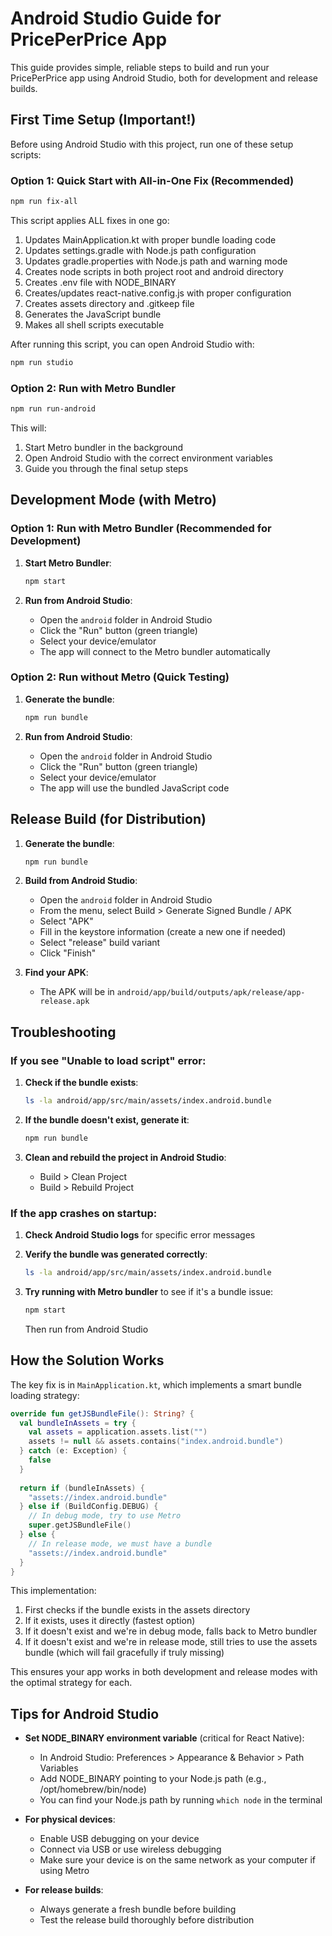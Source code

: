 # Android Studio Guide for PricePerPrice App

This guide provides simple, reliable steps to build and run your PricePerPrice app using Android Studio, both for development and release builds.

## First Time Setup (Important!)

Before using Android Studio with this project, run one of these setup scripts:

### Option 1: Quick Start with All-in-One Fix (Recommended)

```bash
npm run fix-all
```

This script applies ALL fixes in one go:
1. Updates MainApplication.kt with proper bundle loading code
2. Updates settings.gradle with Node.js path configuration
3. Updates gradle.properties with Node.js path and warning mode
4. Creates node scripts in both project root and android directory
5. Creates .env file with NODE_BINARY
6. Creates/updates react-native.config.js with proper configuration
7. Creates assets directory and .gitkeep file
8. Generates the JavaScript bundle
9. Makes all shell scripts executable

After running this script, you can open Android Studio with:

```bash
npm run studio
```

### Option 2: Run with Metro Bundler

```bash
npm run run-android
```

This will:
1. Start Metro bundler in the background
2. Open Android Studio with the correct environment variables
3. Guide you through the final setup steps

## Development Mode (with Metro)

### Option 1: Run with Metro Bundler (Recommended for Development)

1. **Start Metro Bundler**:
   ```bash
   npm start
   ```

2. **Run from Android Studio**:
   - Open the `android` folder in Android Studio
   - Click the "Run" button (green triangle)
   - Select your device/emulator
   - The app will connect to the Metro bundler automatically

### Option 2: Run without Metro (Quick Testing)

1. **Generate the bundle**:
   ```bash
   npm run bundle
   ```

2. **Run from Android Studio**:
   - Open the `android` folder in Android Studio
   - Click the "Run" button (green triangle)
   - Select your device/emulator
   - The app will use the bundled JavaScript code

## Release Build (for Distribution)

1. **Generate the bundle**:
   ```bash
   npm run bundle
   ```

2. **Build from Android Studio**:
   - Open the `android` folder in Android Studio
   - From the menu, select Build > Generate Signed Bundle / APK
   - Select "APK"
   - Fill in the keystore information (create a new one if needed)
   - Select "release" build variant
   - Click "Finish"

3. **Find your APK**:
   - The APK will be in `android/app/build/outputs/apk/release/app-release.apk`

## Troubleshooting

### If you see "Unable to load script" error:

1. **Check if the bundle exists**:
   ```bash
   ls -la android/app/src/main/assets/index.android.bundle
   ```

2. **If the bundle doesn't exist, generate it**:
   ```bash
   npm run bundle
   ```

3. **Clean and rebuild the project in Android Studio**:
   - Build > Clean Project
   - Build > Rebuild Project

### If the app crashes on startup:

1. **Check Android Studio logs** for specific error messages

2. **Verify the bundle was generated correctly**:
   ```bash
   ls -la android/app/src/main/assets/index.android.bundle
   ```

3. **Try running with Metro bundler** to see if it's a bundle issue:
   ```bash
   npm start
   ```
   Then run from Android Studio

## How the Solution Works

The key fix is in `MainApplication.kt`, which implements a smart bundle loading strategy:

```kotlin
override fun getJSBundleFile(): String? {
  val bundleInAssets = try {
    val assets = application.assets.list("")
    assets != null && assets.contains("index.android.bundle")
  } catch (e: Exception) {
    false
  }
  
  return if (bundleInAssets) {
    "assets://index.android.bundle"
  } else if (BuildConfig.DEBUG) {
    // In debug mode, try to use Metro
    super.getJSBundleFile()
  } else {
    // In release mode, we must have a bundle
    "assets://index.android.bundle"
  }
}
```

This implementation:
1. First checks if the bundle exists in the assets directory
2. If it exists, uses it directly (fastest option)
3. If it doesn't exist and we're in debug mode, falls back to Metro bundler
4. If it doesn't exist and we're in release mode, still tries to use the assets bundle (which will fail gracefully if truly missing)

This ensures your app works in both development and release modes with the optimal strategy for each.

## Tips for Android Studio

- **Set NODE_BINARY environment variable** (critical for React Native):
  - In Android Studio: Preferences > Appearance & Behavior > Path Variables
  - Add NODE_BINARY pointing to your Node.js path (e.g., /opt/homebrew/bin/node)
  - You can find your Node.js path by running `which node` in the terminal

- **For physical devices**:
  - Enable USB debugging on your device
  - Connect via USB or use wireless debugging
  - Make sure your device is on the same network as your computer if using Metro

- **For release builds**:
  - Always generate a fresh bundle before building
  - Test the release build thoroughly before distribution
